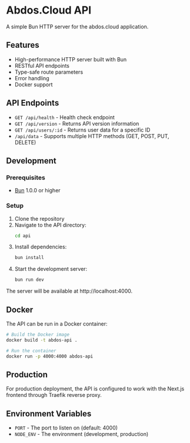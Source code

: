 # Abdos.Cloud API

A simple Bun HTTP server for the abdos.cloud application.

## Features

- High-performance HTTP server built with Bun
- RESTful API endpoints
- Type-safe route parameters
- Error handling
- Docker support

## API Endpoints

- `GET /api/health` - Health check endpoint
- `GET /api/version` - Returns API version information
- `GET /api/users/:id` - Returns user data for a specific ID
- `/api/data` - Supports multiple HTTP methods (GET, POST, PUT, DELETE)

## Development

### Prerequisites

- [Bun](https://bun.sh/) 1.0.0 or higher

### Setup

1. Clone the repository
2. Navigate to the API directory:
   ```bash
   cd api
   ```
3. Install dependencies:
   ```bash
   bun install
   ```
4. Start the development server:
   ```bash
   bun run dev
   ```

The server will be available at http://localhost:4000.

## Docker

The API can be run in a Docker container:

```bash
# Build the Docker image
docker build -t abdos-api .

# Run the container
docker run -p 4000:4000 abdos-api
```

## Production

For production deployment, the API is configured to work with the Next.js frontend through Traefik reverse proxy.

## Environment Variables

- `PORT` - The port to listen on (default: 4000)
- `NODE_ENV` - The environment (development, production) 